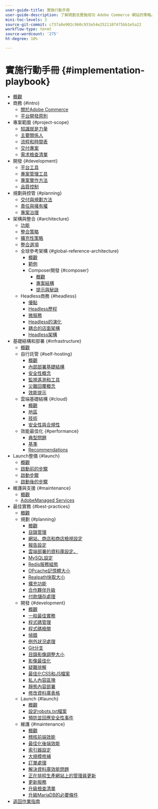 ```yaml
---
user-guide-title: 實施行動手冊
user-guide-description: 了解規劃及實施成功 Adobe Commerce 網站的策略。
mini-toc-levels: 3
source-git-commit: c737a8e902c960c933e54e2521107475bb1e5a22
workflow-type: tm+mt
source-wordcount: '275'
ht-degree: 10%

---
```



# 實施行動手冊 {#implementation-playbook}

- [概觀](overview.md)
- 商務 {#intro}
   - [關於Adobe Commerce](intro/about-commerce.md)
   - [平台開發原則](intro/platform-development.md)
- 專案範圍 {#project-scope}
   - [知識就是力量](project-scope/knowledge.md)
   - [主要關係人](project-scope/key-stakeholders.md)
   - [流程和時間表](project-scope/process-timeline.md)
   - [交付專案](project-scope/deliverables.md)
   - [需求檢查清單](project-scope/requirement-checklists.md)
- 開發 {#development}
   - [平台工具](development/platform-tools.md)
   - [專案管理工具](development/project-management-tools.md)
   - [專案實作方法](development/delivery.md)
   - [品質控制](development/quality-control.md)
- 規劃與控管 {#planning}
   - [交付與規劃方法](planning/delivery.md)
   - [責任與擁有權](planning/ownership.md)
   - [專案治理](planning/governance.md)
- 架構與整合 {#architecture}
   - [功能](architecture/capabilities.md)
   - [整合策略](architecture/integration-strategy.md)
   - [擴充性策略](architecture/extensibility-strategy.md)
   - [整合選項](architecture/integration-options.md)
   - 全球參考架構 {#global-reference-architecture}
      - [概觀](architecture/global-reference/overview.md)
      - [範例](architecture/global-reference/examples.md)
      - Composer開發 {#composer}
         - [概觀](architecture/global-reference/composer/overview.md)
         - [專案結構](architecture/global-reference/composer/project-structure.md)
         - [提示與秘訣](architecture/global-reference/composer/tips-and-tricks.md)
   - Headless商務 {#headless}
      - [優點](architecture/headless/benefits.md)
      - [Headless歷程](architecture/headless/journey-to-headless.md)
      - [微服務](architecture/headless/microservices.md)
      - [Headless的演化](architecture/headless/evolution.md)
      - [耦合的店面架構](architecture/headless/legacy-storefront.md)
      - [Headless架構](architecture/headless/adobe-commerce.md)
- 基礎結構和部署 {#infrastructure}
   - [概觀](infrastructure/overview.md)
   - 自行託管 {#self-hosting}
      - [概觀](infrastructure/self-hosting/overview.md)
      - [內部部署基礎結構](infrastructure/self-hosting/on-premises.md)
      - [安全性概念](infrastructure/self-hosting/security-concepts.md)
      - [監視遙測和工具](infrastructure/self-hosting/monitoring-tools.md)
      - [災難回覆概念](infrastructure/self-hosting/disaster-recovery-ideas.md)
      - [效能提示](infrastructure/self-hosting/performance-tips.md)
   - 雲端基礎結構 {#cloud}
      - [概觀](infrastructure/cloud/overview.md)
      - [地區](infrastructure/cloud/regions.md)
      - [技術](infrastructure/cloud/technology.md)
      - [安全性與合規性](infrastructure/cloud/security.md)
   - 效能最佳化 {#performance}
      - [典型問題](infrastructure/performance/optimization.md)
      - [基準](infrastructure/performance/benchmarks.md)
      - [Recommendations](infrastructure/performance/recommendations.md)
- Launch整備 {#launch}
   - [概觀](launch/overview.md)
   - [啟動前的步驟](launch/pre-launch-steps.md)
   - [啟動步驟](launch/launch-steps.md)
   - [啟動後的步驟](launch/post-launch-steps.md)
- 維護與支援 {#maintenance}
   - [概觀](maintenance/overview.md)
   - [AdobeManaged Services](maintenance/adobe-managed-services.md)
- 最佳實務 {#best-practices}
   - [概觀](best-practices/phases.md)
   - 規劃 {#planning}
      - [概觀](best-practices/planning/overview.md)
      - [目錄管理](best-practices/planning/catalog-management.md)
      - [網站、商店和商店檢視設定](best-practices/planning/sites-stores-store-views.md)
      - [報告設定](best-practices/planning/reporting-configuration.md)
      - [雲端部署的資料庫設定&#x200B;。](best-practices/planning/database-on-cloud.md)
      - [MySQL設定](best-practices/planning/mysql-configuration.md)
      - [Redis服務組態](best-practices/planning/redis-service-configuration.md)
      - [OPcache記憶體大小](best-practices/planning/opcache-memory-size.md)
      - [Realpath快取大小](best-practices/planning/realpath-cache-size.md)
      - [擴充功能](best-practices/planning/extensions.md)
      - [合作夥伴升級](best-practices/planning/partner-escalation.md)
      - [付款儲存處理](best-practices/planning/payment-processing-storage.md)
   - 開發 {#development}
      - [概觀](best-practices/development/overview.md)
      - [一般最佳實務](best-practices/development/general.md)
      - [程式碼管理](best-practices/development/code-management.md)
      - [程式碼檢閱](best-practices/development/code-review.md)
      - [偵錯](best-practices/development/debugging.md)
      - [例外狀況處理](best-practices/development/exception-handling.md)
      - [Git分支](best-practices/development/git-branching.md)
      - [目錄影像調整大小](best-practices/development/catalog-image-resizing.md)
      - [影像最佳化](best-practices/development/image-optimization.md)
      - [疑難排解](best-practices/development/troubleshooting.md)
      - [最佳化CSS和JS檔案](best-practices/development/optimize-css-js-files.md)
      - [私人內容區塊](best-practices/development/private-content-block-configuration.md)
      - [靜態內容部署](best-practices/development/static-content-deployment.md)
      - [修改資料庫表格](best-practices/development/modifying-core-and-third-party-tables.md)
   - Launch {#launch}
      - [概觀](best-practices/launch/overview.md)
      - [設定robots.txt檔案](best-practices/launch/robots-txt.md)
      - [預防並回應安全性事件](best-practices/launch/prevent-respond-security-incident.md)
   - 維護 {#maintenance}
      - [概觀](best-practices/maintenance/overview.md)
      - [稽核前端效能](best-practices/maintenance/frontend-performance.md)
      - [最佳化後端效能](best-practices/maintenance/backend-performance.md)
      - [索引器設定](best-practices/maintenance/indexer-configuration.md)
      - [大規模修補](best-practices/maintenance/patching-at-scale.md)
      - [訂單處理](best-practices/maintenance/order-processing-configuration.md)
      - [解決資料庫效能問題](best-practices/maintenance/resolve-database-performance-issues.md)
      - [正在排程生產網站上的管理員更新](best-practices/maintenance/scheduling-admin-updates-in-production.md)
      - [更新服務](best-practices/maintenance/update-services.md)
      - [升級檢查清單](best-practices/maintenance/upgrade-checklist.md)
      - [升級MariaDB的必要條件](best-practices/maintenance/commerce-235-upgrade-prerequisites-mariadb.md)
- [返回作業指南](https://experienceleague.adobe.com/docs/commerce-operations/operational-guides/home.html)
